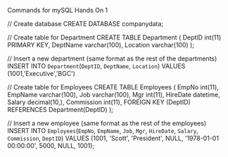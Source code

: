 Commands for mySQL Hands On 1

// Create database
CREATE DATABASE companydata;

// Create table for Department
CREATE TABLE Department (
    DeptID int(11) PRIMARY KEY,
    DeptName varchar(100),
    Location varchar(100)
);

// Insert a new department (same format as the rest of the departments)
INSERT INTO `Department`(`DeptID`, `DeptName`, `Location`) 
VALUES (1001,'Executive','BGC')

// Create table for Employees
CREATE TABLE Employees (
    EmpNo int(11),
    EmpName varchar(100),
    Job varchar(100),
    Mgr int(11),
    HireDate datetime,
    Salary decimal(10,),
    Commission int(11),
    FOREIGN KEY (DeptID) REFERENCES Department(DeptID)
);

// Insert a new employee (same format as the rest of the employees)
INSERT INTO `Employees`(`EmpNo`, `EmpName`, `Job`, `Mgr`, `HireDate`, `Salary`, `Commission`, `DeptID`) 
VALUES (1001, 'Scott', 'President', NULL, '1978-01-01 00:00:00', 5000, NULL, 1001);
